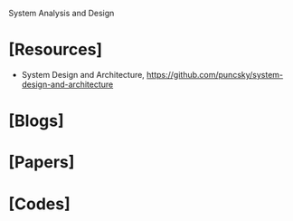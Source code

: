 System Analysis and Design

# [Resources]
+ System Design and Architecture, https://github.com/puncsky/system-design-and-architecture

# [Blogs]

# [Papers]

# [Codes]

